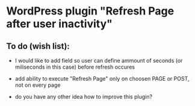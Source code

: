 # WordPress plugin "Refresh Page after user inactivity"

## To do (wish list):
* I would like to add field so user can define ammount of seconds (or miliseconds in this case) before refresh occures

* add ability to execute "Refresh Page" only on choosen PAGE or POST, not on every page

* do you have any other idea how to improve this plugin?